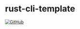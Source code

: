 # rust-cli-template

[![GitHub](https://img.shields.io/github/license/qryxip/scripts)](http://creativecommons.org/publicdomain/zero/1.0/)
